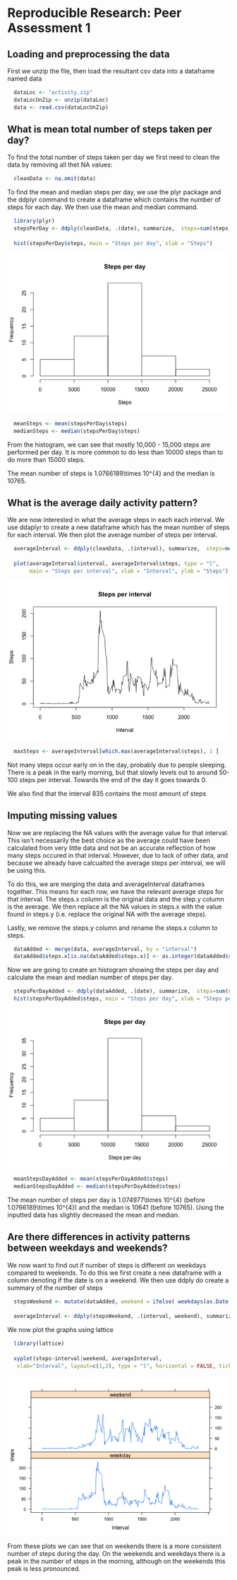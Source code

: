 # Reproducible Research: Peer Assessment 1


## Loading and preprocessing the data
First we unzip the file, then load the resultant csv data into a dataframe named data

```r
  dataLoc <- "activity.zip"
  dataLocUnZip <- unzip(dataLoc)
  data <- read.csv(dataLocUnZip)
```

## What is mean total number of steps taken per day?
To find the total number of steps taken per day we first need to clean the data
by removing all thet NA values: 

```r
  cleanData <- na.omit(data)
```
To find the mean and median steps per day, we use the plyr package and the 
ddplyr command to create a dataframe which contains the number of steps for each
day. We then use the mean and median command. 


```r
  library(plyr)
  stepsPerDay <- ddply(cleanData, .(date), summarize,  steps=sum(steps))

  hist(stepsPerDay$steps, main = "Steps per day", xlab = "Steps")
```

![](PA1_template_files/figure-html/meanMedian-1.png) 

```r
  meanSteps <- mean(stepsPerDay$steps)
  medianSteps <- median(stepsPerDay$steps)
```
From the histogram, we can see that mostly 10,000 - 15,000 steps are performed
per day. It is more common to do less than 10000 steps than to do more than 15000
steps. 

The mean number of steps is 1.0766189\times 10^{4} and the median is 10765.  

## What is the average daily activity pattern?
We are now interested in what the average steps in each each interval. We use 
ddaplyr to create a new dataframe which has the mean number of steps for each 
interval. We then plot the average number of steps per interval. 



```r
  averageInterval <- ddply(cleanData, .(interval), summarize,  steps=mean(steps))

  plot(averageInterval$interval, averageInterval$steps, type = "l", 
       main = "Steps per interval", xlab = "Interval", ylab = "Steps")
```

![](PA1_template_files/figure-html/averageInterval-1.png) 

```r
  maxSteps <- averageInterval[which.max(averageInterval$steps), 1 ]
```

Not many steps occur early on in the day, probably due to people sleeping. There 
is a peak in the early morning, but that slowly levels out to around 50-100 steps
per interval. Towards the end of the day it goes towards 0. 

We also find that the interval 835 contains the most amount of steps

## Imputing missing values
Now we are replacing the NA values with the average value for that interval. This 
isn't necessarily the best choice as the average could have been calculated from
very little data and not be an accurate reflection of how many steps occured in
that interval. However, due to lack of other data, and because we already have
calcualted the average steps per interval, we will be using this.

To do this, we are merging the data and averageInterval dataframes together. 
This means for each row, we have the relevant average steps for that interval. 
The steps.x column is the original data and the step.y column is the average. We
then replace all the NA values in steps.x with the value found in steps.y (i.e.
replace the original NA with the average steps).

Lastly, we remove the steps.y column and rename the steps.x column to steps.



```r
  dataAdded <- merge(data, averageInterval, by = "interval")
  dataAdded$steps.x[is.na(dataAdded$steps.x)] <- as.integer(dataAdded$steps.y[is.na(dataAdded$steps.x)])
```
Now we are going to create an histogram showing the steps per day and calculate
the mean and median number of steps per day.


```r
  stepsPerDayAdded <- ddply(dataAdded, .(date), summarize,  steps=sum(steps.x))
  hist(stepsPerDayAdded$steps, main = "Steps per day", xlab = "Steps per day")
```

![](PA1_template_files/figure-html/stepsDay-1.png) 

```r
  meanStepsDayAdded <- mean(stepsPerDayAdded$steps)
  medianStepsDayAdded <- median(stepsPerDayAdded$steps)
```

The mean number of steps per day is 1.074977\times 10^{4} (before 1.0766189\times 10^{4}) 
and the median is 10641 (before 10765). Using the 
inputted data has slightly decreased the mean and median. 



## Are there differences in activity patterns between weekdays and weekends?
We now want to find out if number of steps is different on weekdays compared to
weekends. To do this we first create a new dataframe with a column denoting if
the date is on a weekend. We then use ddply do create a summary of the number
of steps

```r
  stepsWeekend <- mutate(dataAdded, weekend = ifelse( weekdays(as.Date(date)) %in% c("Saturday", "Sunday"), "weekend", "weekday"))

  averageInterval <- ddply(stepsWeekend, .(interval, weekend), summarize,  steps=mean(steps.x))
```

We now plot the graphs using lattice


```r
  library(lattice) 

  xyplot(steps~interval|weekend, averageInterval,
   xlab="Interval", layout=c(1,2), type = "l", horizontal = FALSE, tick.number = 500)#,xlim = c("0", "500", "1000", "15000", "20000"))
```

![](PA1_template_files/figure-html/weekendPlot-1.png) 

From these plots we can see that on weekends there is a more consistent number of
steps during the day. On the weekends and weekdays there is a peak in the number 
of steps in the morning, although on the weekends this peak is less pronounced.
